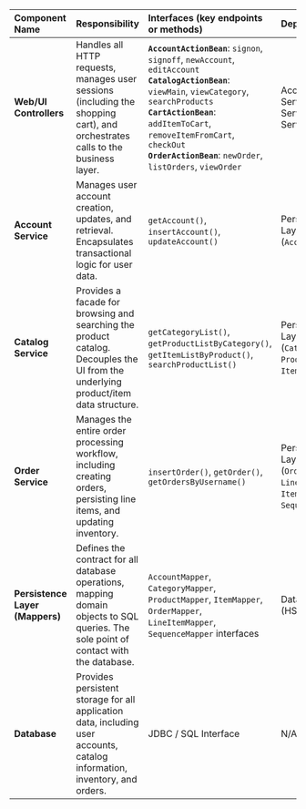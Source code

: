 | Component Name | Responsibility | Interfaces (key endpoints or methods) | Depends On | Technologies |
| :--- | :--- | :--- | :--- | :--- |
| **Web/UI Controllers** | Handles all HTTP requests, manages user sessions (including the shopping cart), and orchestrates calls to the business layer. | **`AccountActionBean`**: `signon`, `signoff`, `newAccount`, `editAccount`<br>**`CatalogActionBean`**: `viewMain`, `viewCategory`, `searchProducts`<br>**`CartActionBean`**: `addItemToCart`, `removeItemFromCart`, `checkOut`<br>**`OrderActionBean`**: `newOrder`, `listOrders`, `viewOrder` | Account Service, Catalog Service, Order Service | Stripes Framework, JSP, Spring DI (`@SpringBean`) |
| **Account Service** | Manages user account creation, updates, and retrieval. Encapsulates transactional logic for user data. | `getAccount()`, `insertAccount()`, `updateAccount()` | Persistence Layer (`AccountMapper`) | Spring Framework (`@Service`, `@Transactional`) |
| **Catalog Service** | Provides a facade for browsing and searching the product catalog. Decouples the UI from the underlying product/item data structure. | `getCategoryList()`, `getProductListByCategory()`, `getItemListByProduct()`, `searchProductList()` | Persistence Layer (`CategoryMapper`, `ProductMapper`, `ItemMapper`) | Spring Framework (`@Service`) |
| **Order Service** | Manages the entire order processing workflow, including creating orders, persisting line items, and updating inventory. | `insertOrder()`, `getOrder()`, `getOrdersByUsername()` | Persistence Layer (`OrderMapper`, `LineItemMapper`, `ItemMapper`, `SequenceMapper`) | Spring Framework (`@Service`, `@Transactional`) |
| **Persistence Layer (Mappers)** | Defines the contract for all database operations, mapping domain objects to SQL queries. The sole point of contact with the database. | `AccountMapper`, `CategoryMapper`, `ProductMapper`, `ItemMapper`, `OrderMapper`, `LineItemMapper`, `SequenceMapper` interfaces | Database (HSQLDB) | MyBatis, MyBatis-Spring, SQL, Data Mapper Pattern |
| **Database** | Provides persistent storage for all application data, including user accounts, catalog information, inventory, and orders. | JDBC / SQL Interface | N/A | HSQLDB (Embedded Relational Database) |
